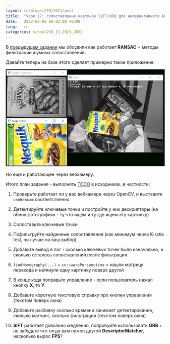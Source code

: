 ```yaml
---
layout: ru/blogs/239/2021/post
title:  "Урок 17: сопоставление картинок SIFT/ORB для интерактивного AR через вебкамеру"
date:   2022-02-02 00:02:00 +0300
lang:   ru
categories: school239_11_2021_2022
---
```


В [предыдущем задании](/blogs/239/2021/school239_11_2021_2022/2022/01/25/lesson16-images-stitching) мы обсудили как работает **RANSAC** + методы фильтрации шумных сопоставлений.

Давайте теперь на базе этого сделает примерно такое приложение:

![Demo without webcamera](/static/2022/02/stitching/nowebcamera.jpg)

Но еще и работающее через вебкамеру.

Итого план задания - выполнять [TODO](https://github.com/PML239CVCourse/CPPExercises2021/blob/main/lesson14/src/main.cpp) в исходниках, в частности:

1) Проверьте работает ли у вас вебкамера через OpenCV, и выставите ```useWebcam``` соответственно

2) Детектируйте ключевые точки и постройте у них дескрипторы (на обеих фотографиях - ту что ищем и ту где ищем эту картинку)

3) Сопоставьте ключевые точки

4) Пофильтруйте найденные сопоставления (как минимум через K-ratio test, но лучше на ваш выбор)

5) Добавьте вывод в лог - сколько ключевых точек было изначально, и сколько осталось сопоставлений после фильтрации

6) ```findHomography(...)``` + ```cv::warpPerspective``` = нашли матрицу перехода и натянули одну картинку поверх другой

7) В конце кода поправьте управление - если пользователь нажал кнопку **X**, то **Y**.

8) Добавьте короткую текстовую справку про кнопки управления (текстом поверх окна)

9) Добавьте разбивку сколько времени занимает детектирование, сколько матчинг, сколько фильтрация (текстом поверх окна)

10) **SIFT** работает довольно медленно, попробуйте использовать **ORB** + не забудьте что тогда вам нужен другой **DescriptorMatcher**, насколько вырос **FPS**?
